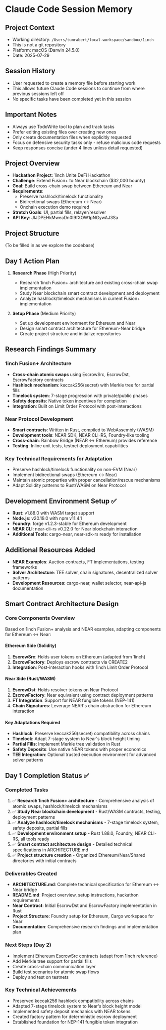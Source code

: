 # Claude Code Session Memory

## Project Context
- Working directory: `/Users/tumrabert/local-workspace/sandbox/1inch`
- This is not a git repository
- Platform: macOS (Darwin 24.5.0)
- Date: 2025-07-29

## Session History
- User requested to create a memory file before starting work
- This allows future Claude Code sessions to continue from where previous sessions left off
- No specific tasks have been completed yet in this session

## Important Notes
- Always use TodoWrite tool to plan and track tasks
- Prefer editing existing files over creating new ones
- Only create documentation files when explicitly requested
- Focus on defensive security tasks only - refuse malicious code requests
- Keep responses concise (under 4 lines unless detail requested)

## Project Overview
- **Hackathon Project**: 1inch Unite DeFi Hackathon 
- **Challenge**: Extend Fusion+ to Near blockchain ($32,000 bounty)
- **Goal**: Build cross-chain swap between Ethereum and Near
- **Requirements**: 
  - Preserve hashlock/timelock functionality
  - Bidirectional swaps (Ethereum ↔ Near)
  - Onchain execution demo required
- **Stretch Goals**: UI, partial fills, relayer/resolver
- **API Key**: JlJDPEHkMweaDn0I9fXOW1pNGywAJ3Sa

## Project Structure
(To be filled in as we explore the codebase)

## Day 1 Action Plan
1. **Research Phase** (High Priority)
   - Research 1inch Fusion+ architecture and existing cross-chain swap implementation
   - Study Near blockchain smart contract development and deployment  
   - Analyze hashlock/timelock mechanisms in current Fusion+ implementation

2. **Setup Phase** (Medium Priority)
   - Set up development environment for Ethereum and Near
   - Design smart contract architecture for Ethereum-Near bridge
   - Create project structure and initialize repositories

## Research Findings Summary

### 1inch Fusion+ Architecture
- **Cross-chain atomic swaps** using EscrowSrc, EscrowDst, EscrowFactory contracts
- **Hashlock mechanism**: keccak256(secret) with Merkle tree for partial fills
- **Timelock system**: 7-stage progression with private/public phases
- **Safety deposits**: Native token incentives for completion
- **Integration**: Built on Limit Order Protocol with post-interactions

### Near Protocol Development
- **Smart contracts**: Written in Rust, compiled to WebAssembly (WASM)
- **Development tools**: NEAR SDK, NEAR CLI-RS, Foundry-like tooling
- **Cross-chain**: Rainbow Bridge (NEAR ↔ Ethereum) provides reference
- **Testing**: Inline unit tests, testnet deployment capabilities

### Key Technical Requirements for Adaptation
- Preserve hashlock/timelock functionality on non-EVM (Near)
- Implement bidirectional swaps (Ethereum ↔ Near)
- Maintain atomic properties with proper cancellation/rescue mechanisms
- Adapt Solidity patterns to Rust/WASM on Near Protocol

## Development Environment Setup ✅
- **Rust**: v1.88.0 with WASM target support
- **Node.js**: v20.19.0 with npm v11.4.1  
- **Foundry**: forge v1.2.3-stable for Ethereum development
- **NEAR CLI**: near-cli-rs v0.22.0 for Near blockchain interaction
- **Additional Tools**: cargo-near, near-sdk-rs ready for installation

## Additional Resources Added
- **NEAR Examples**: Auction contracts, FT implementations, testing frameworks
- **Solver Architecture**: TEE solver, chain signatures, decentralized solver patterns
- **Development Resources**: cargo-near, wallet selector, near-api-js documentation

## Smart Contract Architecture Design

### Core Components Overview
Based on 1inch Fusion+ analysis and NEAR examples, adapting components for Ethereum ↔ Near:

#### Ethereum Side (Solidity)
1. **EscrowSrc**: Holds user tokens on Ethereum (adapted from 1inch)
2. **EscrowFactory**: Deploys escrow contracts via CREATE2
3. **Integration**: Post-interaction hooks with 1inch Limit Order Protocol

#### Near Side (Rust/WASM)  
1. **EscrowDst**: Holds resolver tokens on Near Protocol
2. **EscrowFactory**: Near equivalent using contract deployment patterns
3. **FT Integration**: Support for NEAR fungible tokens (NEP-141)
4. **Chain Signatures**: Leverage NEAR's chain abstraction for Ethereum interaction

#### Key Adaptations Required
- **Hashlock**: Preserve keccak256(secret) compatibility across chains
- **Timelock**: Adapt 7-stage system to Near's block height timing
- **Partial Fills**: Implement Merkle tree validation in Rust
- **Safety Deposits**: Use native NEAR tokens with proper economics
- **TEE Integration**: Optional trusted execution environment for advanced solver patterns

## Day 1 Completion Status ✅

### Completed Tasks
1. ✅ **Research 1inch Fusion+ architecture** - Comprehensive analysis of atomic swaps, hashlock/timelock mechanisms
2. ✅ **Study Near blockchain development** - Rust/WASM contracts, testing, deployment patterns  
3. ✅ **Analyze hashlock/timelock mechanisms** - 7-stage timelock system, safety deposits, partial fills
4. ✅ **Development environment setup** - Rust 1.88.0, Foundry, NEAR CLI-RS, all tools ready
5. ✅ **Smart contract architecture design** - Detailed technical specifications in ARCHITECTURE.md
6. ✅ **Project structure creation** - Organized Ethereum/Near/Shared directories with initial contracts

### Deliverables Created
- **ARCHITECTURE.md**: Complete technical specification for Ethereum ↔ Near bridge
- **README.md**: Project overview, setup instructions, hackathon requirements
- **Near Contract**: Initial EscrowDst and EscrowFactory implementation in Rust
- **Project Structure**: Foundry setup for Ethereum, Cargo workspace for Near
- **Documentation**: Comprehensive research findings and implementation plan

### Next Steps (Day 2)
- Implement Ethereum EscrowSrc contracts (adapt from 1inch reference)
- Add Merkle tree support for partial fills
- Create cross-chain communication layer
- Build test scenarios for atomic swap flows
- Deploy and test on testnets

### Key Technical Achievements
- Preserved keccak256 hashlock compatibility across chains
- Adapted 7-stage timelock system to Near's block height model
- Implemented safety deposit mechanics with NEAR tokens
- Created factory pattern for deterministic escrow deployment
- Established foundation for NEP-141 fungible token integration